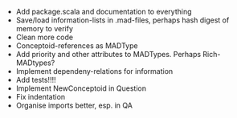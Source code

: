 * Add package.scala and documentation to everything
* Save/load information-lists in .mad-files, perhaps hash digest of memory to verify
* Clean more code
* Conceptoid-references as MADType
* Add priority and other attributes to MADTypes. Perhaps Rich-MADtypes?
* Implement dependeny-relations for information
* Add tests!!!!
* Implement NewConceptoid in Question
* Fix indentation
* Organise imports better, esp. in QA
